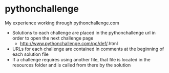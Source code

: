 # pythonchallenge
My experience working through pythonchallenge.com

- Solutions to each challenge are placed in the pythonchallenge url in order to open the next challenge page
  - http://www.pythonchallenge.com/pc/def/<solution goes here>.html
- URLs for each challenge are contained in comments at the beginning of each solution file
- If a challenge requires using another file, that file is located in the resources folder and is called from there by the solution
